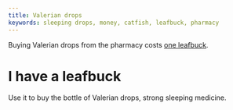 ```yaml
---
title: Valerian drops
keywords: sleeping drops, money, catfish, leafbuck, pharmacy
---
```


Buying Valerian drops from the pharmacy costs [one leafbuck](030-money.md).

# I have a leafbuck
Use it to buy the bottle of Valerian drops, strong sleeping medicine.
